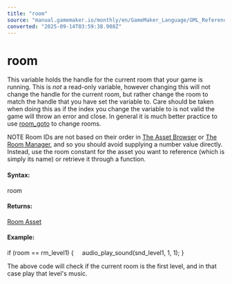 ```yaml
---
title: "room"
source: "manual.gamemaker.io/monthly/en/GameMaker_Language/GML_Reference/Asset_Management/Rooms/room.htm"
converted: "2025-09-14T03:59:38.908Z"
---
```


# room

This variable holds the handle for the current room that your game is running. This is _not_ a read-only variable, however changing this will not change the handle for the current room, but rather change the room to match the handle that you have set the variable to. Care should be taken when doing this as if the index you change the variable to is not valid the game will throw an error and close. In general it is much better practice to use [room\_goto](room_goto.md) to change rooms.

NOTE Room IDs are not based on their order in [The Asset Browser](../../../../Introduction/The_Asset_Browser.md) or [The Room Manager](../../../../Settings/The_Room_Manager.md), and so you should avoid supplying a number value directly. Instead, use the room constant for the asset you want to reference (which is simply its name) or retrieve it through a function.

#### Syntax:

room

#### Returns:

[Room Asset](../../../../The_Asset_Editors/Rooms.md)

#### Example:

if (room == rm\_level1)
{
    audio\_play\_sound(snd\_level1, 1, 1);
}

The above code will check if the current room is the first level, and in that case play that level's music.